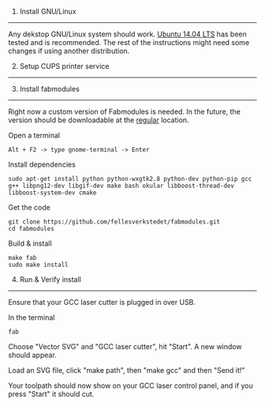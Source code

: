 
1. Install GNU/Linux
-----------------------

Any dekstop GNU/Linux system should work.
[Ubuntu 14.04 LTS](http://releases.ubuntu.com/14.04/) has been tested and is recommended.
The rest of the instructions might need some changes if using another distribution.

2. Setup CUPS printer service
-------------------------


3. Install fabmodules
-------------------

Right now a custom version of Fabmodules is needed. In the future,
the version should be downloadable at the [regular](http://kokompe.cba.mit.edu/downloads.html) location.

Open a terminal

    Alt + F2 -> type gnome-terminal -> Enter

Install dependencies

    sudo apt-get install python python-wxgtk2.8 python-dev python-pip gcc g++ libpng12-dev libgif-dev make bash okular libboost-thread-dev libboost-system-dev cmake

Get the code

    git clone https://github.com/fellesverkstedet/fabmodules.git
    cd fabmodules

Build & install

    make fab
    sudo make install

4. Run & Verify install
---------------------

Ensure that your GCC laser cutter is plugged in over USB.

In the terminal

    fab

Choose "Vector SVG" and "GCC laser cutter", hit "Start".
A new window should appear.

Load an SVG file, click "make path", then "make gcc" and then "Send it!"

Your toolpath should now show on your GCC laser control panel,
and if you press "Start" it should cut.

